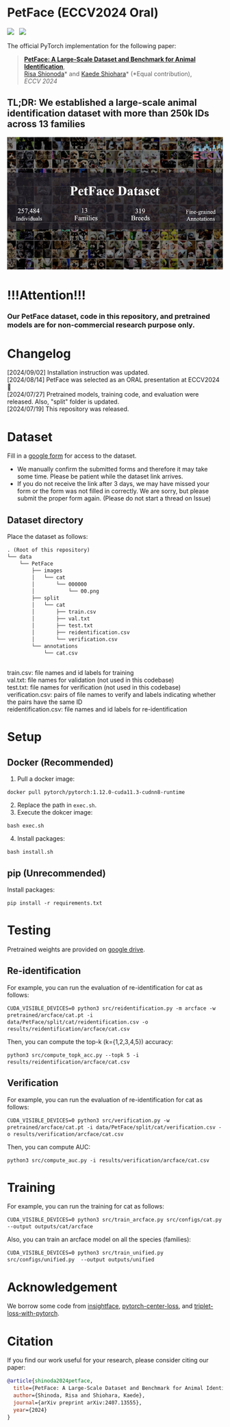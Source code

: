 # PetFace (ECCV2024 Oral)
<a href='https://arxiv.org/abs/2407.13555'><img src='https://img.shields.io/badge/ArXiv-PDF-red'></a> &nbsp; 
<a href='https://dahlian00.github.io/PetFacePage/'><img src='https://img.shields.io/badge/Project-Page-Green'></a> &nbsp; 

The official PyTorch implementation for the following paper:
> [**PetFace: A Large-Scale Dataset and Benchmark for Animal Identification**](https://arxiv.org/abs/2407.13555),  
> [Risa Shionoda](https://sites.google.com/view/risashinoda/home)* and [Kaede Shiohara](https://mapooon.github.io/)* (*Equal contribution),   
> *ECCV 2024*

## TL;DR: We established a large-scale animal identification dataset with more than 250k IDs across 13 families




![Overview](fig/teaser.png)

# !!!Attention!!!
### Our PetFace dataset, code in this repository, and pretrained models are  **for non-commercial research purpose only**.

# Changelog
[2024/09/02] Installation instruction was updated.  
[2024/08/14] PetFace was selected as an ORAL presentation at ECCV2024🎉  
[2024/07/27] Pretrained models, training code, and evaluation were released. Also, "split" folder is updated.  
[2024/07/19] This repository was released.  

# Dataset
Fill in a [google form](https://docs.google.com/forms/d/e/1FAIpQLSfRPJaCmU6oQ4X_uB6H-EM5MSeczKczZxbQ5H9FMRS4KNY59w/viewform) for access to the dataset.  
- We manually confirm the submitted forms and therefore it may take some time. Please be patient while the dataset link arrives. 
- If you do not receive the link after 3 days, we may have missed your form or the form was not filled in correctly. We are sorry, but please submit the proper form again. (Please do not start a thread on Issue)

## Dataset directory
Place the dataset as follows:
```
. (Root of this repository)
└── data
    └── PetFace
        ├── images
        │   └── cat
        │       └── 000000
        │           └── 00.png
        ├── split
        │   └── cat
        │       ├── train.csv
        │       ├── val.txt
        │       ├── test.txt
        │       ├── reidentification.csv 
        │       └── verification.csv
        └── annotations
            └── cat.csv
         
```
train.csv: file names and id labels for training  
val.txt: file names for validation (not used in this codebase)  
test.txt: file names for verification (not used in this codebase)  
verification.csv: pairs of file names to verify and labels indicating whether the pairs have the same ID  
reidentification.csv: file names and id labels for re-identification  

# Setup
## Docker (Recommended)
1) Pull a docker image:
```
docker pull pytorch/pytorch:1.12.0-cuda11.3-cudnn8-runtime
```
2) Replace the path in `exec.sh`.  
3) Execute the dokcer image:
```
bash exec.sh
```
4) Install packages:
```
bash install.sh
```

## pip (Unrecommended)
Install packages:
```
pip install -r requirements.txt
```

# Testing
Pretrained weights are provided on [google drive](https://drive.google.com/drive/folders/1XZHxlvRUZSQeFrztz0GaKgyVUSCh1lT6?usp=sharing). 

## Re-identification
For example, you can run the evaluation of re-identification for cat as follows:
```
CUDA_VISIBLE_DEVICES=0 python3 src/reidentification.py -m arcface -w pretrained/arcface/cat.pt -i data/PetFace/split/cat/reidentification.csv -o results/reidentification/arcface/cat.csv
```
Then, you can compute the top-k (k={1,2,3,4,5}) accuracy:
```
python3 src/compute_topk_acc.py --topk 5 -i results/reidentification/arcface/cat.csv
```

## Verification
For example, you can run the evaluation of re-identification for cat as follows:
```
CUDA_VISIBLE_DEVICES=0 python3 src/verification.py -w pretrained/arcface/cat.pt -i data/PetFace/split/cat/verification.csv -o results/verification/arcface/cat.csv
```
Then, you can compute AUC:
```
python3 src/compute_auc.py -i results/verification/arcface/cat.csv
```



# Training
For example, you can run the training for cat as follows:
```
CUDA_VISIBLE_DEVICES=0 python3 src/train_arcface.py src/configs/cat.py  --output outputs/cat/arcface
```

Also, you can train an arcface model on all the species (families):
```
CUDA_VISIBLE_DEVICES=0 python3 src/train_unified.py src/configs/unified.py  --output outputs/unified
```

# Acknowledgement
We borrow some code from [insightface](https://github.com/deepinsight/insightface), [pytorch-center-loss](https://github.com/KaiyangZhou/pytorch-center-loss), and [triplet-loss-with-pytorch](https://www.kaggle.com/code/hirotaka0122/triplet-loss-with-pytorch).

# Citation
If you find our work useful for your research, please consider citing our paper:
```bibtex
@article{shinoda2024petface,
  title={PetFace: A Large-Scale Dataset and Benchmark for Animal Identification},
  author={Shinoda, Risa and Shiohara, Kaede},
  journal={arXiv preprint arXiv:2407.13555},
  year={2024}
}
```